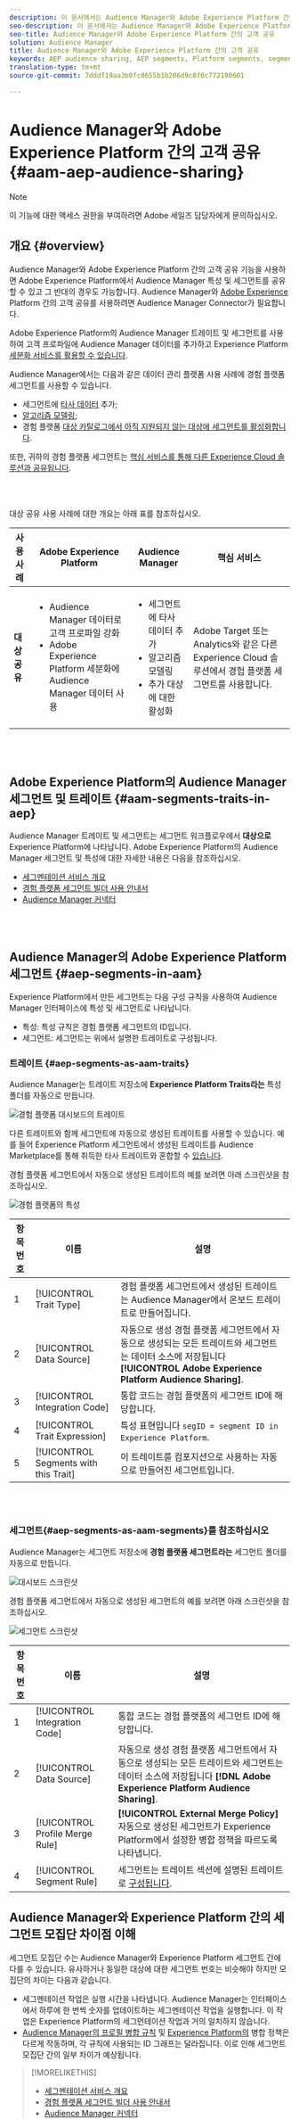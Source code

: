 ```yaml
---
description: 이 문서에서는 Audience Manager와 Adobe Experience Platform 간에 대상을 공유하는 방법을 설명합니다.
seo-description: 이 문서에서는 Audience Manager와 Adobe Experience Platform 간에 대상을 공유하는 방법을 설명합니다.
seo-title: Audience Manager와 Adobe Experience Platform 간의 고객 공유
solution: Audience Manager
title: Audience Manager와 Adobe Experience Platform 간의 고객 공유
keywords: AEP audience sharing, AEP segments, Platform segments, segment sharing, audience sharing, share segments
translation-type: tm+mt
source-git-commit: 7dddf19aa3b0fc0655b1b206d9c8f0c772190601

---
```



# Audience Manager와 Adobe Experience Platform 간의 고객 공유 {#aam-aep-audience-sharing}

>[!NOTE]
>
> 이 기능에 대한 액세스 권한을 부여하려면 Adobe 세일즈 담당자에게 문의하십시오.

## 개요 {#overview}

Audience Manager와 Adobe Experience Platform 간의 고객 공유 기능을 사용하면 Adobe Experience Platform에서 Audience Manager 특성 및 세그먼트를 공유할 수 있고 그 반대의 경우도 가능합니다. Audience Manager와 [Adobe Experience](https://docs.adobe.com/content/help/en/experience-platform/sources/connectors/adobe-applications/audience-manager.html) Platform 간의 고객 공유를 사용하려면 Audience Manager Connector가 필요합니다.

Adobe Experience Platform의 Audience Manager 트레이트 및 세그먼트를 사용하여 고객 프로파일에 Audience Manager 데이터를 추가하고 Experience Platform [세분화 서비스를 활용할 수 있습니다](https://www.adobe.io/apis/experienceplatform/home/profile-identity-segmentation/profile-identity-segmentation-services.html#!api-specification/markdown/narrative/technical_overview/segmentation/segmentation-overview.md).

Audience Manager에서는 다음과 같은 데이터 관리 플랫폼 사용 사례에 경험 플랫폼 세그먼트를 사용할 수 있습니다.
* 세그먼트에 [타사 데이터](/help/using/overview/data-types-collected.md#third-party-data) 추가;
* [알고리즘 모델링](/help/using/features/algorithmic-models/understanding-models.md);
* 경험 플랫폼 [대상 카탈로그에서 아직 지원되지 않는 대상에 세그먼트를 활성화합니다](https://docs.adobe.com/content/help/en/experience-platform/rtcdp/destinations/destinations-cat/destinations-catalog.html).

또한, 귀하의 경험 플랫폼 세그먼트는 [핵심 서비스를 통해 다른 Experience Cloud 솔루션과 공유됩니다](https://docs.adobe.com/content/help/en/core-services/interface/experience-cloud.html).

<br> 

대상 공유 사용 사례에 대한 개요는 아래 표를 참조하십시오.

| **사용 사례** | **Adobe Experience Platform** | **Audience Manager** | **핵심 서비스** |
---------|----------|---------|---------
| **대상 공유** | <ul><li>Audience Manager 데이터로 고객 프로파일 강화</li><li>Adobe Experience Platform 세분화에 Audience Manager 데이터 사용</li></ul> | <ul><li>세그먼트에 타사 데이터 추가</li><li>알고리즘 모델링</li><li>추가 대상에 대한 활성화</li></ul> | Adobe Target 또는 Analytics와 같은 다른 Experience Cloud 솔루션에서 경험 플랫폼 세그먼트를 사용합니다. |

<br> 

## Adobe Experience Platform의 Audience Manager 세그먼트 및 트레이트 {#aam-segments-traits-in-aep}

Audience Manager 트레이트 및 세그먼트는 세그먼트 워크플로우에서 **대상으로** Experience Platform에 나타납니다. Adobe Experience Platform의 Audience Manager 세그먼트 및 특성에 대한 자세한 내용은 다음을 참조하십시오.

* [세그멘테이션 서비스 개요](https://docs.adobe.com/content/help/en/experience-platform/segmentation/home.html#audiences)
* [경험 플랫폼 세그먼트 빌더 사용 안내서](https://docs.adobe.com/content/help/en/experience-platform/segmentation/ui/overview.html#audiences)
* [Audience Manager 커넥터](https://docs.adobe.com/content/help/en/experience-platform/sources/connectors/adobe-applications/audience-manager.html)

<br> 

## Audience Manager의 Adobe Experience Platform 세그먼트 {#aep-segments-in-aam}

Experience Platform에서 만든 세그먼트는 다음 구성 규칙을 사용하여 Audience Manager 인터페이스에 특성 및 세그먼트로 나타납니다.
* 특성: 특성 규칙은 경험 플랫폼 세그먼트의 ID입니다.
* 세그먼트: 세그먼트는 위에서 설명한 트레이트로 구성됩니다.

### 트레이트 {#aep-segments-as-aam-traits}

Audience Manager는 트레이트 저장소에 **Experience Platform Traits라는** 특성 폴더를 자동으로 만듭니다.

![경험 플랫폼 대시보드의 트레이트](/help/using/integration/integration-aep/assets/aep-traits-dashboard.png)

다른 트레이트와 함께 세그먼트에 자동으로 생성된 트레이트를 사용할 수 있습니다. 예를 들어 Experience Platform 세그먼트에서 생성된 트레이트를 Audience Marketplace를 통해 취득한 타사 트레이트와 혼합할 수 [있습니다](/help/using/features/audience-marketplace/audience-marketplace.md).

경험 플랫폼 세그먼트에서 자동으로 생성된 트레이트의 예를 보려면 아래 스크린샷을 참조하십시오.

![경험 플랫폼의 특성](/help/using/integration/integration-aep/assets/aep-trait.png)


| 항목 번호 | 이름 | 설명 |
---------|----------|---------
| 1 | [!UICONTROL Trait Type] | 경험 플랫폼 세그먼트에서 생성된 트레이트는 Audience Manager에서 온보드 트레이트로 만들어집니다. |
| 2 | [!UICONTROL Data Source] | 자동으로 생성 경험 플랫폼 세그먼트에서 자동으로 생성되는 모든 트레이트와 세그먼트는 데이터 소스에 저장됩니다 **[!UICONTROL Adobe Experience Platform Audience Sharing]**. |
| 3 | [!UICONTROL Integration Code] | 통합 코드는 경험 플랫폼의 세그먼트 ID에 해당합니다. |
| 4 | [!UICONTROL Trait Expression] | 특성 표현입니다 `segID = segment ID in Experience Platform`. |
| 5 | [!UICONTROL Segments with this Trait] | 이 트레이트를 컴포지션으로 사용하는 자동으로 만들어진 세그먼트입니다. |

<br> 

### 세그먼트{#aep-segments-as-aam-segments}를 참조하십시오 

Audience Manager는 세그먼트 저장소에 **경험 플랫폼 세그먼트라는** 세그먼트 폴더를 자동으로 만듭니다.

![대시보드 스크린샷](/help/using/integration/integration-aep/assets/aep-segments-dashboard.png)

경험 플랫폼 세그먼트에서 자동으로 생성된 세그먼트의 예를 보려면 아래 스크린샷을 참조하십시오.

![세그먼트 스크린샷](/help/using/integration/integration-aep/assets/aep-segment.png)

| 항목 번호 | 이름 | 설명 |
---------|----------|---------
| 1 | [!UICONTROL Integration Code] | 통합 코드는 경험 플랫폼의 세그먼트 ID에 해당합니다. |
| 2 | [!UICONTROL Data Source] | 자동으로 생성 경험 플랫폼 세그먼트에서 자동으로 생성되는 모든 트레이트와 세그먼트는 데이터 소스에 저장됩니다 **[!DNL Adobe Experience Platform Audience Sharing]**. |
| 3 | [!UICONTROL Profile Merge Rule] | **[!UICONTROL External Merge Policy]** 자동으로 생성된 세그먼트가 Experience Platform에서 설정한 병합 정책을 따르도록 나타냅니다. |
| 4 | [!UICONTROL Segment Rule] | 세그먼트는 트레이트 섹션에 설명된 트레이트로 [구성됩니다](#aep-segments-as-aam-traits). |

## Audience Manager와 Experience Platform 간의 세그먼트 모집단 차이점 이해

세그먼트 모집단 수는 Audience Manager와 Experience Platform 세그먼트 간에 다를 수 있습니다. 유사하거나 동일한 대상에 대한 세그먼트 번호는 비슷해야 하지만 모집단의 차이는 다음과 같습니다.

* 세그멘테이션 작업은 실행 시간을 나타냅니다. Audience Manager는 인터페이스에서 하루에 한 번씩 숫자를 업데이트하는 세그멘테이션 작업을 실행합니다. 이 작업은 Experience Platform의 세그먼테이션 작업과 거의 일치하지 않습니다.
* [Audience Manager의 프로필 병합 규칙](/help/using/features/profile-merge-rules/merge-rules-overview.md) 및 [Experience Platform의](https://docs.adobe.com/content/help/en/experience-platform/profile/ui/merge-policies.html) 병합 정책은 다르게 작동하며, 각 규칙에 사용되는 ID 그래프는 달라집니다. 이로 인해 세그먼트 모집단 간의 일부 차이가 예상됩니다.

>[!MORELIKETHIS]
>
>* [세그멘테이션 서비스 개요](https://docs.adobe.com/content/help/en/experience-platform/segmentation/home.html#audiences)
>* [경험 플랫폼 세그먼트 빌더 사용 안내서](https://docs.adobe.com/content/help/en/experience-platform/segmentation/ui/overview.html#audiences)
>* [Audience Manager 커넥터](https://docs.adobe.com/content/help/en/experience-platform/sources/connectors/adobe-applications/audience-manager.html)